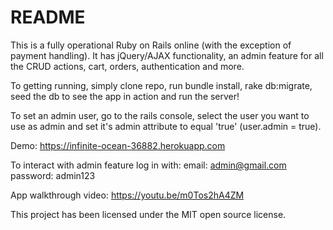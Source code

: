 # README

This is a fully operational Ruby on Rails online (with the exception of payment handling). It has jQuery/AJAX functionality, an admin feature for all the CRUD actions, cart, orders, authentication and more.

To getting running, simply clone repo, run bundle install, rake db:migrate, seed the db to see the app in action and run the server!

To set an admin user, go to the rails console, select the user you want to use as admin and set it's admin attribute to equal 'true' (user.admin = true).

Demo: https://infinite-ocean-36882.herokuapp.com

To interact with admin feature log in with:
email: admin@gmail.com
password: admin123

App walkthrough video: https://youtu.be/m0Tos2hA4ZM

This project has been licensed under the MIT open source license.
